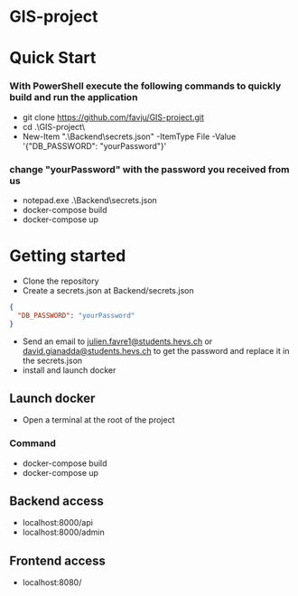 # GIS-project

# Quick Start  
### With PowerShell execute the following commands to quickly build and run the application  
- git clone https://github.com/favju/GIS-project.git  
- cd .\GIS-project\  
- New-Item ".\Backend\secrets.json" -ItemType File -Value '{"DB_PASSWORD": "yourPassword"}'  
### change "yourPassword" with the password you received from us  
- notepad.exe .\Backend\secrets.json  
- docker-compose build  
- docker-compose up  

# Getting started  

- Clone the repository
- Create a secrets.json at Backend/secrets.json  
```json
{
  "DB_PASSWORD": "yourPassword"
}
```
- Send an email to julien.favre1@students.hevs.ch or david.gianadda@students.hevs.ch to get the password and replace it in the secrets.json
- install and launch docker

## Launch docker

- Open a terminal at the root of the project

### Command

- docker-compose build
- docker-compose up

## Backend access

- localhost:8000/api
- localhost:8000/admin

## Frontend access

- localhost:8080/

